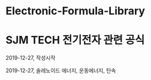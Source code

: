 # Electronic-Formula-Library
# SJM TECH 전기전자 관련 공식

2019-12-27, 작성시작

2019-12-27, 솔레노이드 에너지, 운동에너지, 탄속
